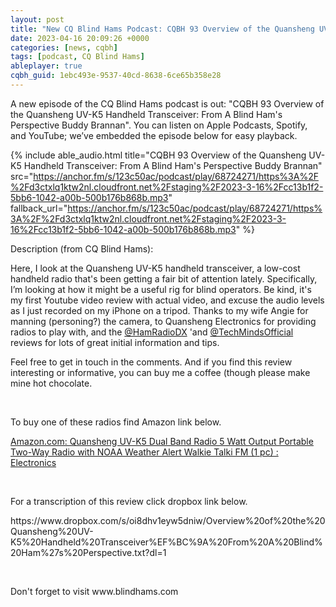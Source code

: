 ```yaml
---
layout: post
title: "New CQ Blind Hams Podcast: CQBH 93 Overview of the Quansheng UV-K5 Handheld Transceiver: From A Blind Ham's Perspective  Buddy Brannan"
date: 2023-04-16 20:09:26 +0000
categories: [news, cqbh]
tags: [podcast, CQ Blind Hams]
ableplayer: true
cqbh_guid: 1ebc493e-9537-40cd-8638-6ce65b358e28
---
```


A new episode of the CQ Blind Hams podcast is out: "CQBH 93 Overview of the Quansheng UV-K5 Handheld Transceiver: From A Blind Ham&#x27;s Perspective  Buddy Brannan". You can listen on Apple Podcasts, Spotify, and YouTube; we’ve embedded the episode below for easy playback.

{% include able_audio.html title="CQBH 93 Overview of the Quansheng UV-K5 Handheld Transceiver: From A Blind Ham&#x27;s Perspective  Buddy Brannan" src="https://anchor.fm/s/123c50ac/podcast/play/68724271/https%3A%2F%2Fd3ctxlq1ktw2nl.cloudfront.net%2Fstaging%2F2023-3-16%2Fcc13b1f2-5bb6-1042-a00b-500b176b868b.mp3" fallback_url="https://anchor.fm/s/123c50ac/podcast/play/68724271/https%3A%2F%2Fd3ctxlq1ktw2nl.cloudfront.net%2Fstaging%2F2023-3-16%2Fcc13b1f2-5bb6-1042-a00b-500b176b868b.mp3" %}

Description (from CQ Blind Hams):

<p>Here, I look at the Quansheng UV-K5 handheld transceiver, a low-cost handheld radio that&#39;s been getting a fair bit of attention lately. Specifically, I’m looking at how it might be a useful rig for blind operators. Be kind, it&#39;s my first Youtube video review with actual video, and excuse the audio levels as I just recorded on my iPhone on a tripod. Thanks to my wife Angie for manning (personing?) the camera, to Quansheng Electronics for providing radios to play with, and the <a href="https://www.youtube.com/channel/UCo_jX41l6nYfnrQuk0qsZFw" rel="nofollow">@HamRadioDX</a> &#39;and <a href="https://www.youtube.com/channel/UC9a8Z6Sp6eb2s3O79pX5Zvg" rel="nofollow">@TechMindsOfficial</a> reviews for lots of great initial information and tips. 

Feel free to get in touch in the comments. And if you find this review interesting or informative, you can buy me a coffee (though please make mine hot chocolate.</p>
<p><br></p>
<p>To buy one of these radios find Amazon link below.</p>
<p><a href="https://www.amazon.com/gp/product/B0C1G1C2VJ/ref=ppx_yo_dt_b_asin_title_o00_s00?ie=UTF8&th=1">Amazon.com: Quansheng UV-K5 Dual Band Radio 5 Watt Output Portable Two-Way Radio with NOAA Weather Alert Walkie Talki FM (1 pc) : Electronics</a></p>
<p><br></p>
<p>For a transcription of this review click dropbox link  below.</p>
<p>https://www.dropbox.com/s/oi8dhv1eyw5dniw/Overview%20of%20the%20Quansheng%20UV-K5%20Handheld%20Transceiver%EF%BC%9A%20From%20A%20Blind%20Ham%27s%20Perspective.txt?dl=1</p>
<p><br></p>
<p>Don&#39;t forget to visit www.blindhams.com</p>
